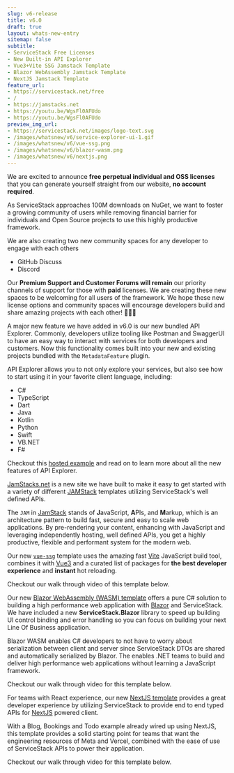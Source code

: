 ```yaml
---
slug: v6-release
title: v6.0
draft: true
layout: whats-new-entry
sitemap: false
subtitle:
- ServiceStack Free Licenses
- New Built-in API Explorer
- Vue3+Vite SSG Jamstack Template
- Blazor WebAssembly Jamstack Template
- NextJS Jamstack Template
feature_url:
- https://servicestack.net/free
- /
- https://jamstacks.net
- https://youtu.be/WgsFl0AFUdo
- https://youtu.be/WgsFl0AFUdo
preview_img_url:
- https://servicestack.net/images/logo-text.svg
- /images/whatsnew/v6/service-explorer-ui-1.gif
- /images/whatsnew/v6/vue-ssg.png
- /images/whatsnew/v6/blazor-wasm.png
- /images/whatsnew/v6/nextjs.png
---
```


We are excited to announce **free perpetual individual and OSS licenses** that you can generate yourself straight from our website, **no account required**.

As ServiceStack approaches 100M downloads on NuGet, we want to foster a growing community of users while removing financial barrier for individuals and Open Source projects to use this highly productive framework.

We are also creating two new community spaces for any developer to engage with each others

- GitHub Discuss
- Discord

Our **Premium Support and Customer Forums will remain** our priority channels of support for those with **paid** licenses.
We are creating these new spaces to be welcoming for all users of the framework.
We hope these new license options and community spaces will encourage developers build and share amazing projects with each other! 🎉🎉🎉

<!--separator-->

A major new feature we have added in v6.0 is our new bundled API Explorer. Commonly, developers utilize tooling like Postman and SwaggerUI to have an easy way to interact
with services for both developers and customers. Now this functionality comes built into your new and existing projects bundled with the `MetadataFeature` plugin.

API Explorer allows you to not only explore your services, but also see how to start using it in your favorite client language, including:

- C#
- TypeScript
- Dart
- Java
- Kotlin
- Python
- Swift
- VB.NET
- F#

Checkout this [hosted example](https://blazor-wasm-api.jamstacks.net/ui) and read on to learn more about all the new features of API Explorer.

<!--separator-->

[JamStacks.net](https://jamstacks.net) is a new site we have built to make it easy to get started with a variety of different [JAMStack](https://jamstack.org/what-is-jamstack/) templates utilizing ServiceStack's well defined APIs.

The `JAM` in [JamStack](https://jamstack.org/what-is-jamstack) stands of **J**avaScript, **A**PIs, and **M**arkup, which is an architecture pattern to build fast, secure and easy to scale web applications.
By pre-rendering your content, enhancing with JavaScript and leveraging independently hosting, well defined APIs, you get a highly productive, flexible and performant system for the modern web.

Our new [`vue-ssg`](https://github.com/NetCoreTemplates/vue-ssg) template uses the amazing fast [Vite](https://github.com/vitejs/vite) JavaScript build tool, combines it with [Vue3](https://github.com/vuejs/vue-next) and a curated list of packages for **the best developer experience** and **instant** hot reloading.

Checkout our walk through video of this template below.

<!--separator-->

Our new [Blazor WebAssembly (WASM) template](https://github.com/NetCoreTemplates/blazor-wasm) offers a pure C# solution to building a high performance web application with [Blazor](https://dotnet.microsoft.com/en-us/apps/aspnet/web-apps/blazor) and ServiceStack.
We have included a new **ServiceStack.Blazor** library to speed up building UI control binding and error handling so you can focus on building your next Line Of Business application.

Blazor WASM enables C# developers to not have to worry about serialization between client and server since ServiceStack DTOs are shared and automatically serialized by Blazor.
The enables .NET teams to build and deliver high performance web applications without learning a JavaScript framework.

Checkout our walk through video for this template below.

<!--separator-->

For teams with React experience, our new [NextJS template](https://github.com/NetCoreTemplates/nextjs) provides a great developer experience by utilizing ServiceStack to provide end to end typed APIs for [NextJS](https://nextjs.org) powered client.

With a Blog, Bookings and Todo example already wired up using NextJS, this template provides a solid starting point for teams that want the engineering resources of Meta and Vercel, combined with the ease of use of ServiceStack APIs to power their application.

Checkout our walk through video for this template below.
